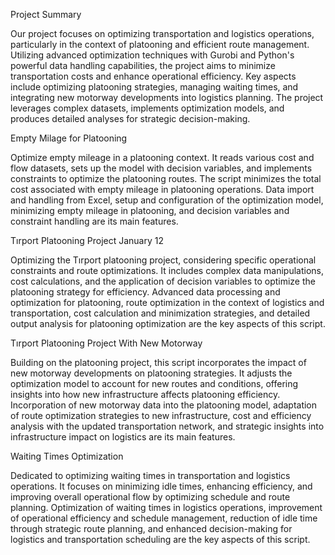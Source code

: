 Project Summary

Our project focuses on optimizing transportation and logistics operations, particularly in the context of platooning and efficient route management. Utilizing advanced optimization techniques with Gurobi and Python's powerful data handling capabilities, the project aims to minimize transportation costs and enhance operational efficiency. Key aspects include optimizing platooning strategies, managing waiting times, and integrating new motorway developments into logistics planning. The project leverages complex datasets, implements optimization models, and produces detailed analyses for strategic decision-making.

Empty Milage for Platooning

Optimize empty mileage in a platooning context. It reads various cost and flow datasets, sets up the model with decision variables, and implements constraints to optimize the platooning routes. The script minimizes the total cost associated with empty mileage in platooning operations. Data import and handling from Excel, setup and configuration of the optimization model, minimizing empty mileage in platooning, and decision variables and constraint handling are its main features.

Tırport Platooning Project January 12

Optimizing the Tırport platooning project, considering specific operational constraints and route optimizations. It includes complex data manipulations, cost calculations, and the application of decision variables to optimize the platooning strategy for efficiency. Advanced data processing and optimization for platooning, route optimization in the context of logistics and transportation, cost calculation and minimization strategies, and detailed output analysis for platooning optimization are the key aspects of this script.

Tırport Platooning Project With New Motorway

Building on the platooning project, this script incorporates the impact of new motorway developments on platooning strategies. It adjusts the optimization model to account for new routes and conditions, offering insights into how new infrastructure affects platooning efficiency. Incorporation of new motorway data into the platooning model, adaptation of route optimization strategies to new infrastructure, cost and efficiency analysis with the updated transportation network, and strategic insights into infrastructure impact on logistics are its main features.

Waiting Times Optimization

Dedicated to optimizing waiting times in transportation and logistics operations. It focuses on minimizing idle times, enhancing efficiency, and improving overall operational flow by optimizing schedule and route planning. Optimization of waiting times in logistics operations, improvement of operational efficiency and schedule management, reduction of idle time through strategic route planning, and enhanced decision-making for logistics and transportation scheduling are the key aspects of this script.
